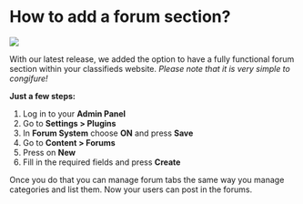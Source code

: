 # How to add a forum section?

![](https://raw.githubusercontent.com/yclas/guides/master/images/forum%20section.png)


With our latest release, we added the option to have a fully functional forum section within your classifieds website. 
*Please note that it is very simple to congifure!*

**Just a few steps:**

1.  Log in to your  **Admin Panel**
2.  Go to  **Settings > Plugins**
3. In  **Forum System**  choose  **ON**  and press  **Save**  
4.  Go to  **Content > Forums** 
5. Press on  **New**
6. Fill in the required fields and press  **Create**

  Once you do that you can manage forum tabs the same way you manage categories and list them. Now your users can post in the forums.
